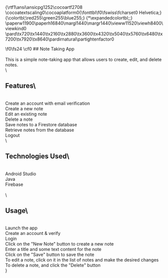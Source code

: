 {\rtf1\ansi\ansicpg1252\cocoartf2708
\cocoatextscaling0\cocoaplatform0{\fonttbl\f0\fswiss\fcharset0 Helvetica;}
{\colortbl;\red255\green255\blue255;}
{\*\expandedcolortbl;;}
\paperw11900\paperh16840\margl1440\margr1440\vieww11520\viewh8400\viewkind0
\pard\tx720\tx1440\tx2160\tx2880\tx3600\tx4320\tx5040\tx5760\tx6480\tx7200\tx7920\tx8640\pardirnatural\partightenfactor0

\f0\fs24 \cf0 ## Note Taking App\
\
This is a simple note-taking app that allows users to create, edit, and delete notes.\
\
## Features\
\
    Create an account with email verification\
    Create a new note\
    Edit an existing note\
    Delete a note\
    Save notes to a Firestore database\
    Retrieve notes from the database\
    Logout\
\
## Technologies Used\
\
    Android Studio\
    Java\
    Firebase\
\
\
## Usage\
\
    Launch the app\
    Create an account & verify\
    Login\
    Click on the "New Note" button to create a new note\
    Enter a title and some text content for the note\
    Click on the "Save" button to save the note\
    To edit a note, click on it in the list of notes and make the desired changes\
    To delete a note, and click the "Delete" button\
}